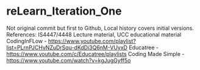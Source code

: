# reLearn_Iteration_One
Not original commit but first to Github, Local history covers initial versions.
References:
IS4447/4448 Lecture material, UCC educational material
CodingInFLow - https://www.youtube.com/playlist?list=PLrnPJCHvNZuDrSqu-dKdDi3Q6nM-VUyxD
Educatree -	https://www.youtube.com/c/Educatree/playlists 
Coding Made Simple - https://www.youtube.com/watch?v=kgJugGyff5o


